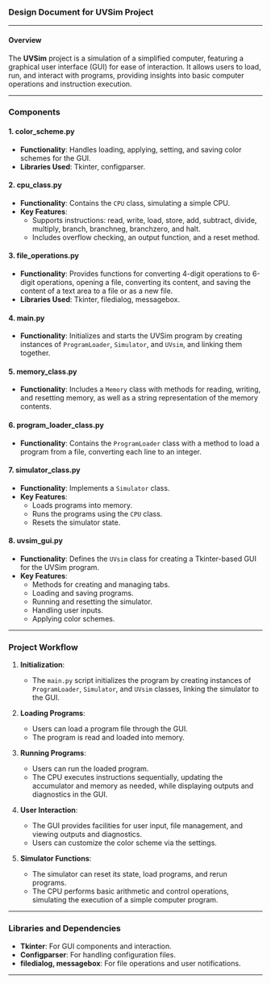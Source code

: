 ### Design Document for UVSim Project

---

#### Overview

The **UVSim** project is a simulation of a simplified computer, featuring a graphical user interface (GUI) for ease of interaction. It allows users to load, run, and interact with programs, providing insights into basic computer operations and instruction execution.

---

### Components

#### 1. color_scheme.py

- **Functionality**: Handles loading, applying, setting, and saving color schemes for the GUI.
- **Libraries Used**: Tkinter, configparser.

#### 2. cpu_class.py

- **Functionality**: Contains the `CPU` class, simulating a simple CPU.
- **Key Features**:
  - Supports instructions: read, write, load, store, add, subtract, divide, multiply, branch, branchneg, branchzero, and halt.
  - Includes overflow checking, an output function, and a reset method.

#### 3. file_operations.py

- **Functionality**: Provides functions for converting 4-digit operations to 6-digit operations, opening a file, converting its content, and saving the content of a text area to a file or as a new file.
- **Libraries Used**: Tkinter, filedialog, messagebox.

#### 4. main.py

- **Functionality**: Initializes and starts the UVSim program by creating instances of `ProgramLoader`, `Simulator`, and `UVsim`, and linking them together.

#### 5. memory_class.py

- **Functionality**: Includes a `Memory` class with methods for reading, writing, and resetting memory, as well as a string representation of the memory contents.

#### 6. program_loader_class.py

- **Functionality**: Contains the `ProgramLoader` class with a method to load a program from a file, converting each line to an integer.

#### 7. simulator_class.py

- **Functionality**: Implements a `Simulator` class.
- **Key Features**:
  - Loads programs into memory.
  - Runs the programs using the `CPU` class.
  - Resets the simulator state.

#### 8. uvsim_gui.py

- **Functionality**: Defines the `UVsim` class for creating a Tkinter-based GUI for the UVSim program.
- **Key Features**:
  - Methods for creating and managing tabs.
  - Loading and saving programs.
  - Running and resetting the simulator.
  - Handling user inputs.
  - Applying color schemes.

---

### Project Workflow

1. **Initialization**:

   - The `main.py` script initializes the program by creating instances of `ProgramLoader`, `Simulator`, and `UVsim` classes, linking the simulator to the GUI.
2. **Loading Programs**:

   - Users can load a program file through the GUI.
   - The program is read and loaded into memory.
3. **Running Programs**:

   - Users can run the loaded program.
   - The CPU executes instructions sequentially, updating the accumulator and memory as needed, while displaying outputs and diagnostics in the GUI.
4. **User Interaction**:

   - The GUI provides facilities for user input, file management, and viewing outputs and diagnostics.
   - Users can customize the color scheme via the settings.
5. **Simulator Functions**:

   - The simulator can reset its state, load programs, and rerun programs.
   - The CPU performs basic arithmetic and control operations, simulating the execution of a simple computer program.

---

### Libraries and Dependencies

- **Tkinter**: For GUI components and interaction.
- **Configparser**: For handling configuration files.
- **filedialog, messagebox**: For file operations and user notifications.

---
